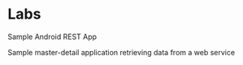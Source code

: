 # Labs
Sample Android REST App

Sample master-detail application retrieving data from a web service
